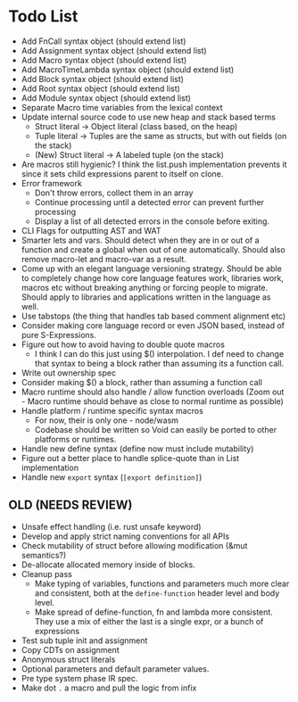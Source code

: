 # Todo List

- Add FnCall syntax object (should extend list)
- Add Assignment syntax object (should extend list)
- Add Macro syntax object (should extend list)
- Add MacroTimeLambda syntax object (should extend list)
- Add Block syntax object (should extend list)
- Add Root syntax object (should extend list)
- Add Module syntax object (should extend list)
- Separate Macro time variables from the lexical context
- Update internal source code to use new heap and stack based terms
  - Struct literal -> Object literal (class based, on the heap)
  - Tuple literal -> Tuples are the same as structs, but with out fields (on the stack)
  - (New) Struct literal -> A labeled tuple (on the stack)
- Are macros still hygienic? I think the list.push implementation prevents it since it sets child expressions parent to itself on clone.
- Error framework
  - Don't throw errors, collect them in an array
  - Continue processing until a detected error can prevent further processing
  - Display a list of all detected errors in the console before exiting.
- CLI Flags for outputting AST and WAT
- Smarter lets and vars. Should detect when they are in or out of a function and create a global when out of one automatically. Should also remove macro-let and macro-var as a result.
- Come up with an elegant language versioning strategy. Should be able to completely change how core language features work,
  libraries work, macros etc without breaking anything or forcing people to migrate. Should apply to libraries and applications
  written in the language as well.
- Use tabstops (the thing that handles tab based comment alignment etc)
- Consider making core language record or even JSON based, instead of pure S-Expressions.
- Figure out how to avoid having to double quote macros
  - I think I can do this just using $() interpolation. I def need to change that syntax to being a block rather than assuming its a function call.
- Write out ownership spec
- Consider making $() a block, rather than assuming a function call
- Macro runtime should also handle / allow function overloads (Zoom out - Macro runtime should behave as close to normal runtime as possible)
- Handle platform / runtime specific syntax macros
  - For now, their is only one - node/wasm
  - Codebase should be written so Void can easily be ported to other platforms or runtimes.
- Handle new define syntax (define now must include mutability)
- Figure out a better place to handle splice-quote than in List implementation
- Handle new `export` syntax (`[export definition]`)

## OLD (NEEDS REVIEW)

- Unsafe effect handling (i.e. rust unsafe keyword)
- Develop and apply strict naming conventions for all APIs
- Check mutability of struct before allowing modification (&mut semantics?)
- De-allocate allocated memory inside of blocks.
- Cleanup pass
  - Make typing of variables, functions and parameters much more clear and consistent, both
    at the `define-function` header level and body level.
  - Make spread of define-function, fn and lambda more consistent. They use a mix of either the last
    is a single expr, or a bunch of expressions
- Test sub tuple init and assignment
- Copy CDTs on assignment
- Anonymous struct literals
- Optional parameters and default parameter values.
- Pre type system phase IR spec.
- Make dot `.` a macro and pull the logic from infix
